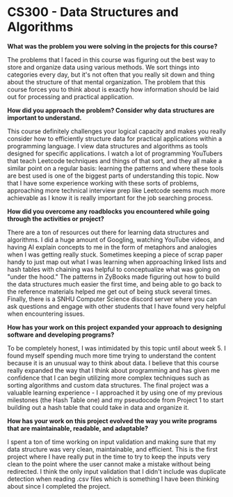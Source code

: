 # CS300 - Data Structures and Algorithms

**What was the problem you were solving in the projects for this course?**

The problems that I faced in this course was figuring out the best way to store and organize data using various methods. We sort things into categories every day, but it's not often that you really sit down and thing about the structure of that mental organization. The problem that this course forces you to think about is exactly how information should be laid out for processing and practical application.

**How did you approach the problem? Consider why data structures are important to understand.**

This course definitely challenges your logical capacity and makes you really consider how to efficiently structure data for practical applications within a programming language. I view data structures and algorithms as tools designed for specific applications. I watch a lot of programming YouTubers that teach Leetcode techniques and things of that sort, and they all make a similar point on a regular basis: learning the patterns and where these tools are best used is one of the biggest parts of understanding this topic. Now that I have some experience working with these sorts of problems, approaching more technical interview prep like Leetcode seems much more achievable as I know it is really important for the job searching process.

**How did you overcome any roadblocks you encountered while going through the activities or project?**

There are a ton of resources out there for learning data structures and algorithms. I did a huge amount of Googling, watching YouTube videos, and having AI explain concepts to me in the form of metaphors and analogies when I was getting really stuck. Sometimes keeping a piece of scrap paper handy to just map out what I was learning when approaching linked lists and hash tables with chaining was helpful to conceptualize what was going on "under the hood." The patterns in ZyBooks made figuring out how to build the data structures much easier the first time, and being able to go back to the reference materials helped me get out of being stuck several times. Finally, there is a SNHU Computer Science discord server where you can ask questions and engage with other students that I have found very helpful when encountering issues.

**How has your work on this project expanded your approach to designing software and developing programs?**

To be completely honest, I was intimidated by this topic until about week 5. I found myself spending much more time trying to understand the content because it is an unusual way to think about data. I believe that this course really expanded the way that I think about programming and has given me confidence that I can begin utilizing more complex techniques such as sorting algorithms and custom data structures. The final project was a valuable learning experience - I approached it by using one of my previous milestones (the Hash Table one) and my pseudocode from Project 1 to start building out a hash table that could take in data and organize it.

**How has your work on this project evolved the way you write programs that are maintainable, readable, and adaptable?**

I spent a ton of time working on input validation and making sure that my data structure was very clean, maintainable, and efficient. This is the first project where I have really put in the time to try to keep the inputs very clean to the point where the user cannot make a mistake without being redirected. I think the only input validation that I didn't include was duplicate detection when reading .csv files which is something I have been thinking about since I completed the project. 
